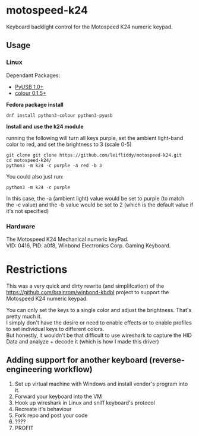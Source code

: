 
# motospeed-k24

Keyboard backlight control for the Motospeed K24 numeric keypad. 

## Usage

### Linux

Dependant Packages:

* [PyUSB 1.0+](https://github.com/pyusb/pyusb)
* [colour 0.1.5+](https://github.com/vaab/colour)


**Fedora package install**
```
dnf install python3-colour python3-pyusb
```

**Install and use the k24 module**

running the following will turn all keys purple, set the ambient light-band color to red, and set the brightness to 3 (scale 0-5)

```
git clone git clone https://github.com/leifliddy/motospeed-k24.git
cd motospeed-k24/
python3 -m k24 -c purple -a red -b 3 
```

You could also just run: 
```
python3 -m k24 -c purple
```

In this case, the -a (ambient light) value would be set to purple (to match the -c value) and the -b value would be set to 2 (which is the default value if it's not specified)

### Hardware

The Motospeed K24 Mechanical numeric keyPad.  
VID: 0416, PID: a0f8, Winbond Electronics Corp. Gaming Keyboard.

# Restrictions
This was a very quick and dirty rewrite (and simplifcation) of the https://github.com/brainrom/winbond-kbdbl project
to support the Motospeed K24 numeric keypad.

You can only set the keys to a single color and adjust the brightness. That's pretty much it.  
I simply don't have the desire or need to enable effects or to enable profiles to set individual keys to different colors.  
But honestly, it wouldn't be that difficult to use wireshark to capture the HID Data and analyze + decode it (which is how I made this driver)


## Adding support for another keyboard (reverse-engineering workflow)
1. Set up virtual machine with Windows and install vendor's program into it. 
2. Forward your keyboard into the VM
3. Hook up wireshark in Linux and sniff keyboard's protocol
4. Recreate it's behaviour
5. Fork repo and post your code
6. ????
7. PROFIT
